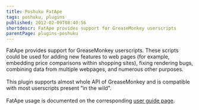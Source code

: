```yaml
---
title: Poshuku FatApe
tags: poshuku, plugins
published: 2012-02-09T08:40:56
shortdescr: FatApe provides support for GreaseMonkey userscripts
parentPage: plugins-poshuku
---
```


FatApe provides support for GreaseMonkey userscripts. These scripts
could be used for adding new features to web pages (for example,
embedding price comparisons within shopping sites), fixing rendering
bugs, combining data from multiple webpages, and numerous other
purposes.\
\
This plugin supports almost whole API of GreaseMonkey and is compatible
with most userscripts present "in the wild".\
\
FatApe usage is documented on the corresponding [user guide
page](/user-guide-poshuku-greasemonkey-userscripts).
